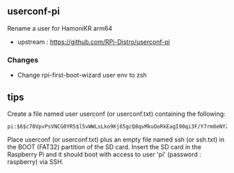 ## userconf-pi

Rename a user for HamoniKR arm64

 * upstream : https://github.com/RPi-Distro/userconf-pi

### Changes
 * Change rpi-first-boot-wizard user env to zsh

## tips
Create a file named user userconf (or userconf.txt) containing the following:
```
pi:$6$c70VpvPsVNCG0YR5$l5vWWLsLko9Kj65gcQ8qvMkuOoRkEagI90qi3F/Y7rm8eNYZHW8CY6BOIKwMH7a3YYzZYL90zf304cAHLFaZE0
```
Place userconf (or userconf.txt) plus an empty file named ssh (or ssh.txt) in the BOOT (FAT32) partition of the SD card.
Insert the SD card in the Raspberry Pi and it should boot with access to user 'pi' (password : raspberry) via SSH.